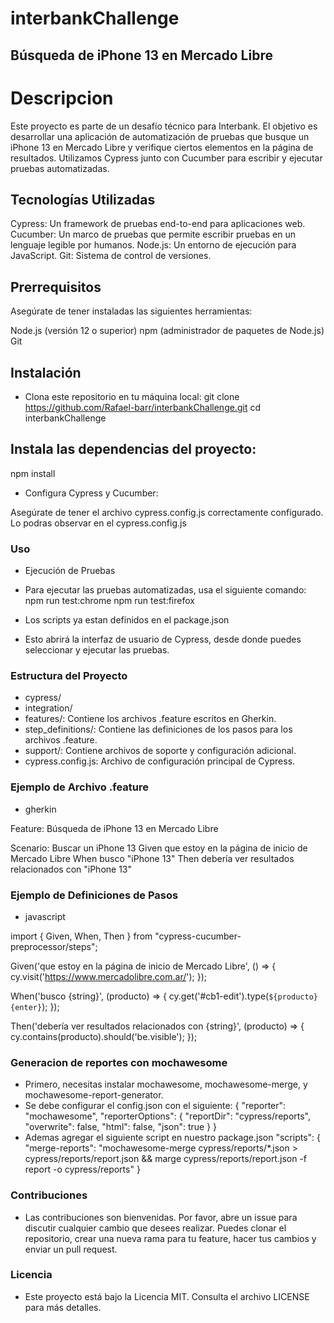 # interbankChallenge
Búsqueda de iPhone 13 en Mercado Libre
------
# Descripcion

Este proyecto es parte de un desafío técnico para Interbank. El objetivo es desarrollar una aplicación de automatización de pruebas que busque un iPhone 13 en Mercado Libre y verifique ciertos elementos en la página de resultados. Utilizamos Cypress junto con Cucumber para escribir y ejecutar pruebas automatizadas.

## Tecnologías Utilizadas

Cypress: Un framework de pruebas end-to-end para aplicaciones web.
Cucumber: Un marco de pruebas que permite escribir pruebas en un lenguaje legible por humanos.
Node.js: Un entorno de ejecución para JavaScript.
Git: Sistema de control de versiones.

## Prerrequisitos
Asegúrate de tener instaladas las siguientes herramientas:

Node.js (versión 12 o superior)
npm (administrador de paquetes de Node.js)
Git
## Instalación
- Clona este repositorio en tu máquina local:
    git clone https://github.com/Rafael-barr/interbankChallenge.git
    cd interbankChallenge

## Instala las dependencias del proyecto:

npm install
- Configura Cypress y Cucumber:

Asegúrate de tener el archivo cypress.config.js correctamente configurado. Lo podras observar en el cypress.config.js

### Uso
- Ejecución de Pruebas
- Para ejecutar las pruebas automatizadas, usa el siguiente comando:
    npm run test:chrome
    npm run test:firefox
- Los scripts ya estan definidos en el package.json

- Esto abrirá la interfaz de usuario de Cypress, desde donde puedes seleccionar y ejecutar las pruebas.

### Estructura del Proyecto
- cypress/
- integration/
- features/: Contiene los archivos .feature escritos en Gherkin.
- step_definitions/: Contiene las definiciones de los pasos para los archivos .feature.
- support/: Contiene archivos de soporte y configuración adicional.
- cypress.config.js: Archivo de configuración principal de Cypress.

### Ejemplo de Archivo .feature
- gherkin

Feature: Búsqueda de iPhone 13 en Mercado Libre

  Scenario: Buscar un iPhone 13
    Given que estoy en la página de inicio de Mercado Libre
    When busco "iPhone 13"
    Then debería ver resultados relacionados con "iPhone 13"

### Ejemplo de Definiciones de Pasos
- javascript

import { Given, When, Then } from "cypress-cucumber-preprocessor/steps";

Given('que estoy en la página de inicio de Mercado Libre', () => {
  cy.visit('https://www.mercadolibre.com.ar/');
});

When('busco {string}', (producto) => {
  cy.get('#cb1-edit').type(`${producto}{enter}`);
});

Then('debería ver resultados relacionados con {string}', (producto) => {
  cy.contains(producto).should('be.visible');
});

### Generacion de reportes con mochawesome
- Primero, necesitas instalar mochawesome, mochawesome-merge, y mochawesome-report-generator.
- Se debe configurar el config.json con el siguiente:
{
  "reporter": "mochawesome",
  "reporterOptions": {
    "reportDir": "cypress/reports",
    "overwrite": false,
    "html": false,
    "json": true
  }
}
- Ademas agregar el siguiente script en nuestro package.json 
"scripts": {
  "merge-reports": "mochawesome-merge cypress/reports/*.json > cypress/reports/report.json && marge cypress/reports/report.json -f report -o cypress/reports"
}


### Contribuciones
- Las contribuciones son bienvenidas. Por favor, abre un issue para discutir cualquier cambio que desees realizar. Puedes clonar el repositorio, crear una nueva rama para tu feature, hacer tus cambios y enviar un pull request.

### Licencia
- Este proyecto está bajo la Licencia MIT. Consulta el archivo LICENSE para más detalles.

